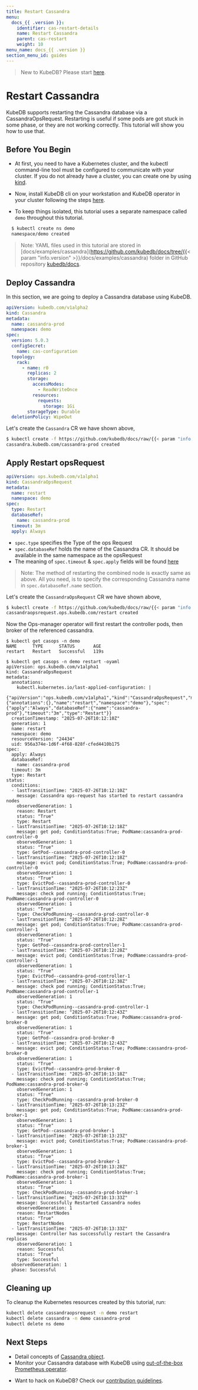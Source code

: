 ```yaml
---
title: Restart Cassandra
menu:
  docs_{{ .version }}:
    identifier: cas-restart-details
    name: Restart Cassandra
    parent: cas-restart
    weight: 10
menu_name: docs_{{ .version }}
section_menu_id: guides
---
```


> New to KubeDB? Please start [here](/docs/README.md).

# Restart Cassandra

KubeDB supports restarting the Cassandra database via a CassandraOpsRequest. Restarting is useful if some pods are got stuck in some phase, or they are not working correctly. This tutorial will show you how to use that.

## Before You Begin

- At first, you need to have a Kubernetes cluster, and the kubectl command-line tool must be configured to communicate with your cluster. If you do not already have a cluster, you can create one by using [kind](https://kind.sigs.k8s.io/docs/user/quick-start/).

- Now, install KubeDB cli on your workstation and KubeDB operator in your cluster following the steps [here](/docs/setup/README.md).

- To keep things isolated, this tutorial uses a separate namespace called `demo` throughout this tutorial.

```bash
  $ kubectl create ns demo
  namespace/demo created
  ```

> Note: YAML files used in this tutorial are stored in [docs/examples/cassandra](https://github.com/kubedb/docs/tree/{{< param "info.version" >}}/docs/examples/cassandra) folder in GitHub repository [kubedb/docs](https://github.com/kubedb/docs).

## Deploy Cassandra

In this section, we are going to deploy a Cassandra database using KubeDB.

```yaml
apiVersion: kubedb.com/v1alpha2
kind: Cassandra
metadata:
  name: cassandra-prod
  namespace: demo
spec:
  version: 5.0.3
  configSecret:
    name: cas-configuration
  topology:
    rack:
      - name: r0
        replicas: 2
        storage:
          accessModes:
            - ReadWriteOnce
          resources:
            requests:
              storage: 1Gi
        storageType: Durable
  deletionPolicy: WipeOut
```

Let's create the `Cassandra` CR we have shown above,

```bash
$ kubectl create -f https://github.com/kubedb/docs/raw/{{< param "info.version" >}}/docs/examples/cassandra/restart/cassandra.yaml
cassandra.kubedb.com/cassandra-prod created
```

## Apply Restart opsRequest

```yaml
apiVersion: ops.kubedb.com/v1alpha1
kind: CassandraOpsRequest
metadata:
  name: restart
  namespace: demo
spec:
  type: Restart
  databaseRef:
    name: cassandra-prod
  timeout: 3m
  apply: Always
```

- `spec.type` specifies the Type of the ops Request
- `spec.databaseRef` holds the name of the Cassandra CR. It should be available in the same namespace as the opsRequest
- The meaning of `spec.timeout` & `spec.apply` fields will be found [here](/docs/guides/cassandra/concepts/cassandraopsrequest.md#spectimeout)

> Note: The method of restarting the combined node is exactly same as above. All you need, is to specify the corresponding Cassandra name in `spec.databaseRef.name` section.

Let's create the `CassandraOpsRequest` CR we have shown above,

```bash
$ kubectl create -f https://github.com/kubedb/docs/raw/{{< param "info.version" >}}/docs/examples/cassandra/restart/ops.yaml
cassandraopsrequest.ops.kubedb.com/restart created
```

Now the Ops-manager operator will first restart the controller pods, then broker of the referenced cassandra.

```shell
$ kubectl get casops -n demo
NAME      TYPE      STATUS       AGE
restart   Restart   Successful   119s

$ kubectl get casops -n demo restart -oyaml
apiVersion: ops.kubedb.com/v1alpha1
kind: CassandraOpsRequest
metadata:
  annotations:
    kubectl.kubernetes.io/last-applied-configuration: |
      {"apiVersion":"ops.kubedb.com/v1alpha1","kind":"CassandraOpsRequest","metadata":{"annotations":{},"name":"restart","namespace":"demo"},"spec":{"apply":"Always","databaseRef":{"name":"cassandra-prod"},"timeout":"3m","type":"Restart"}}
  creationTimestamp: "2025-07-26T10:12:10Z"
  generation: 1
  name: restart
  namespace: demo
  resourceVersion: "24434"
  uid: 956a374e-1d6f-4f68-828f-cfed4410b175
spec:
  apply: Always
  databaseRef:
    name: cassandra-prod
  timeout: 3m
  type: Restart
status:
  conditions:
  - lastTransitionTime: "2025-07-26T10:12:10Z"
    message: Cassandra ops-request has started to restart cassandra nodes
    observedGeneration: 1
    reason: Restart
    status: "True"
    type: Restart
  - lastTransitionTime: "2025-07-26T10:12:18Z"
    message: get pod; ConditionStatus:True; PodName:cassandra-prod-controller-0
    observedGeneration: 1
    status: "True"
    type: GetPod--cassandra-prod-controller-0
  - lastTransitionTime: "2025-07-26T10:12:18Z"
    message: evict pod; ConditionStatus:True; PodName:cassandra-prod-controller-0
    observedGeneration: 1
    status: "True"
    type: EvictPod--cassandra-prod-controller-0
  - lastTransitionTime: "2025-07-26T10:12:23Z"
    message: check pod running; ConditionStatus:True; PodName:cassandra-prod-controller-0
    observedGeneration: 1
    status: "True"
    type: CheckPodRunning--cassandra-prod-controller-0
  - lastTransitionTime: "2025-07-26T10:12:28Z"
    message: get pod; ConditionStatus:True; PodName:cassandra-prod-controller-1
    observedGeneration: 1
    status: "True"
    type: GetPod--cassandra-prod-controller-1
  - lastTransitionTime: "2025-07-26T10:12:28Z"
    message: evict pod; ConditionStatus:True; PodName:cassandra-prod-controller-1
    observedGeneration: 1
    status: "True"
    type: EvictPod--cassandra-prod-controller-1
  - lastTransitionTime: "2025-07-26T10:12:38Z"
    message: check pod running; ConditionStatus:True; PodName:cassandra-prod-controller-1
    observedGeneration: 1
    status: "True"
    type: CheckPodRunning--cassandra-prod-controller-1
  - lastTransitionTime: "2025-07-26T10:12:43Z"
    message: get pod; ConditionStatus:True; PodName:cassandra-prod-broker-0
    observedGeneration: 1
    status: "True"
    type: GetPod--cassandra-prod-broker-0
  - lastTransitionTime: "2025-07-26T10:12:43Z"
    message: evict pod; ConditionStatus:True; PodName:cassandra-prod-broker-0
    observedGeneration: 1
    status: "True"
    type: EvictPod--cassandra-prod-broker-0
  - lastTransitionTime: "2025-07-26T10:13:18Z"
    message: check pod running; ConditionStatus:True; PodName:cassandra-prod-broker-0
    observedGeneration: 1
    status: "True"
    type: CheckPodRunning--cassandra-prod-broker-0
  - lastTransitionTime: "2025-07-26T10:13:23Z"
    message: get pod; ConditionStatus:True; PodName:cassandra-prod-broker-1
    observedGeneration: 1
    status: "True"
    type: GetPod--cassandra-prod-broker-1
  - lastTransitionTime: "2025-07-26T10:13:23Z"
    message: evict pod; ConditionStatus:True; PodName:cassandra-prod-broker-1
    observedGeneration: 1
    status: "True"
    type: EvictPod--cassandra-prod-broker-1
  - lastTransitionTime: "2025-07-26T10:13:28Z"
    message: check pod running; ConditionStatus:True; PodName:cassandra-prod-broker-1
    observedGeneration: 1
    status: "True"
    type: CheckPodRunning--cassandra-prod-broker-1
  - lastTransitionTime: "2025-07-26T10:13:33Z"
    message: Successfully Restarted Cassandra nodes
    observedGeneration: 1
    reason: RestartNodes
    status: "True"
    type: RestartNodes
  - lastTransitionTime: "2025-07-26T10:13:33Z"
    message: Controller has successfully restart the Cassandra replicas
    observedGeneration: 1
    reason: Successful
    status: "True"
    type: Successful
  observedGeneration: 1
  phase: Successful
```

## Cleaning up

To cleanup the Kubernetes resources created by this tutorial, run:

```bash
kubectl delete cassandraopsrequest -n demo restart
kubectl delete cassandra -n demo cassandra-prod
kubectl delete ns demo
```

## Next Steps

- Detail concepts of [Cassandra object](/docs/guides/cassandra/concepts/cassandra.md).
- Monitor your Cassandra database with KubeDB using [out-of-the-box Prometheus operator](/docs/guides/cassandra/monitoring/using-prometheus-operator.md).

[//]: # (- Monitor your Cassandra database with KubeDB using [out-of-the-box builtin-Prometheus]&#40;/docs/guides/cassandra/monitoring/using-builtin-prometheus.md&#41;.)
- Want to hack on KubeDB? Check our [contribution guidelines](/docs/CONTRIBUTING.md).
